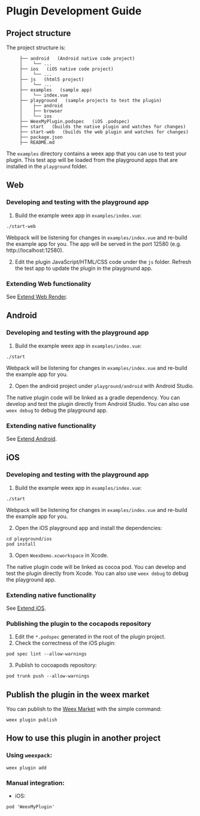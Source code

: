# Plugin Development Guide

## Project structure

The project structure is:
```
     ├── android   (Android native code project)
     │    └── ...
     ├── ios   (iOS native code project)
     │    └── ...
     ├── js   (html5 project)
     │    └── ...
     ├── examples   (sample app)
     │    └── index.vue
     ├── playground   (sample projects to test the plugin)
     │    ├── android
     │    ├── browser
     │    └── ios
     ├── WeexMyPlugin.podspec   (iOS .podspec)
     ├── start   (builds the native plugin and watches for changes)
     ├── start-web   (builds the web plugin and watches for changes)
     ├── package.json
     ├── README.md
  ```

The `examples` directory contains a weex app that you can use to test your plugin. This test app will be loaded from the playground apps that are installed in the `playground` folder.

## Web

### Developing and testing with the playground app
1. Build the example weex app in `examples/index.vue`:
  ```
  ./start-web
  ```
  Webpack will be listening for changes in `examples/index.vue` and re-build the example app for you. The app will be served in the port 12580 (e.g. http://localhost:12580).

2. Edit the plugin JavaScript/HTML/CSS code under the `js` folder. Refresh the test app to update the plugin in the playground app.

### Extending Web functionality
See [Extend Web Render](https://weex.apache.org/references/advanced/extend-to-html5.html).

## Android

### Developing and testing with the playground app
1. Build the example weex app in `examples/index.vue`:
  ```
  ./start
  ```
  Webpack will be listening for changes in `examples/index.vue` and re-build the example app for you.

2. Open the android project under `playground/android` with Android Studio.

  The native plugin code will be linked as a gradle dependency. You can develop and test the plugin directly from Android Studio. You can also use `weex debug` to debug the playground app.

### Extending native functionality
See [Extend Android](https://weex.apache.org/references/advanced/extend-to-android.html).

## iOS

### Developing and testing with the playground app
1. Build the example weex app in `examples/index.vue`:
  ```
  ./start
  ```
  Webpack will be listening for changes in `examples/index.vue` and re-build the example app for you.

2. Open the iOS playground app and install the dependencies:
  ```
  cd playground/ios
  pod install
  ```
3. Open `WeexDemo.xcworkspace` in Xcode.

  The native plugin code will be linked as cocoa pod. You can develop and test the plugin directly from Xcode. You can also use `weex debug` to debug the playground app.

### Extending native functionality
See [Extend iOS](https://weex.apache.org/references/advanced/extend-to-ios.html).

### Publishing the plugin to the cocapods repository
1. Edit the `*.podspec` generated in the root of the plugin project.
2. Check the correctness of the iOS plugin:
  ```
  pod spec lint --allow-warnings
  ```
3. Publish to cocoapods repository:
  ```
  pod trunk push --allow-warnings
  ```

## Publish the plugin in the weex market
You can publish to the [Weex Market](../tools/market.html) with the simple command:
```
weex plugin publish
```

## How to use this plugin in another project
### Using `weexpack`:
```
weex plugin add
```

### Manual integration:
- iOS:
```
pod 'WeexMyPlugin'
```
